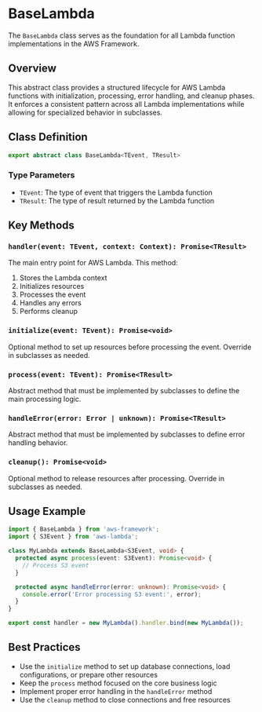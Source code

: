 # BaseLambda

The `BaseLambda` class serves as the foundation for all Lambda function implementations in the AWS Framework.

## Overview

This abstract class provides a structured lifecycle for AWS Lambda functions with initialization, processing, error handling, and cleanup phases. It enforces a consistent pattern across all Lambda implementations while allowing for specialized behavior in subclasses.

## Class Definition

```typescript
export abstract class BaseLambda<TEvent, TResult>
```

### Type Parameters

- `TEvent`: The type of event that triggers the Lambda function
- `TResult`: The type of result returned by the Lambda function

## Key Methods

### `handler(event: TEvent, context: Context): Promise<TResult>`

The main entry point for AWS Lambda. This method:
1. Stores the Lambda context
2. Initializes resources
3. Processes the event
4. Handles any errors
5. Performs cleanup

### `initialize(event: TEvent): Promise<void>`

Optional method to set up resources before processing the event. Override in subclasses as needed.

### `process(event: TEvent): Promise<TResult>`

Abstract method that must be implemented by subclasses to define the main processing logic.

### `handleError(error: Error | unknown): Promise<TResult>`

Abstract method that must be implemented by subclasses to define error handling behavior.

### `cleanup(): Promise<void>`

Optional method to release resources after processing. Override in subclasses as needed.

## Usage Example

```typescript
import { BaseLambda } from 'aws-framework';
import { S3Event } from 'aws-lambda';

class MyLambda extends BaseLambda<S3Event, void> {
  protected async process(event: S3Event): Promise<void> {
    // Process S3 event
  }

  protected async handleError(error: unknown): Promise<void> {
    console.error('Error processing S3 event:', error);
  }
}

export const handler = new MyLambda().handler.bind(new MyLambda());
```

## Best Practices

- Use the `initialize` method to set up database connections, load configurations, or prepare other resources
- Keep the `process` method focused on the core business logic
- Implement proper error handling in the `handleError` method
- Use the `cleanup` method to close connections and free resources